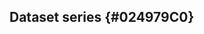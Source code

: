 ## Dataset series {#024979C0}
<section data-include-format='markdown' data-include='143-applicable_legislation.md'></section>
<section data-include-format='markdown' data-include='144-contact_point_.md'></section>
<section data-include-format='markdown' data-include='145-description.md'></section>
<section data-include-format='markdown' data-include='146-frequency.md'></section>
<section data-include-format='markdown' data-include='147-geographical_coverage.md'></section>
<section data-include-format='markdown' data-include='148-modification_date.md'></section>
<section data-include-format='markdown' data-include='149-publisher.md'></section>
<section data-include-format='markdown' data-include='150-release_date.md'></section>
<section data-include-format='markdown' data-include='151-temporal_coverage.md'></section>
<section data-include-format='markdown' data-include='152-title.md'></section>
